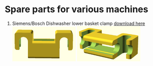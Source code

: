 # Spare parts for various machines

1. Siemens/Bosch Dishwasher lower basket clamp [download here](https://github.com/sovcik/spare_parts/blob/master/siemens/dishwasher/lower_basket_clamp01.scad)
<br/><img src="https://github.com/sovcik/spare_parts/blob/master/siemens/dishwasher/lower_basket_clamp01%20(top).png" width="200">  <img src="https://github.com/sovcik/spare_parts/blob/master/siemens/dishwasher/lower_basket_clamp01%20(bottom).png" width="200">

